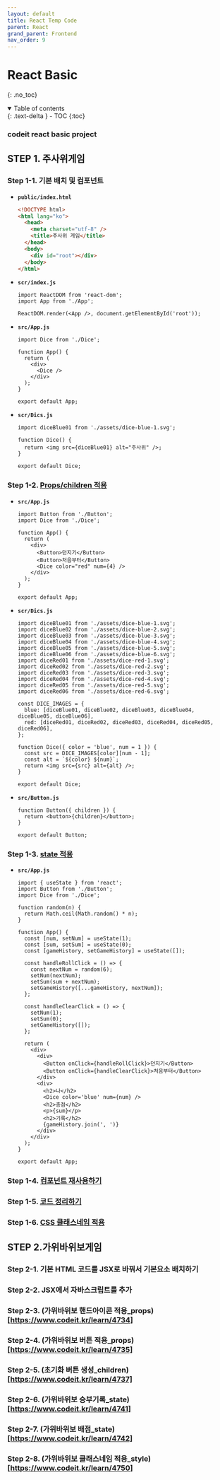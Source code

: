 ```yaml
---
layout: default
title: React Temp Code
parent: React
grand_parent: Frontend
nav_order: 9
---
```


# React Basic
{: .no_toc}

<details open markdown="block">
  <summary>
    Table of contents
  </summary>
  {: .text-delta }
- TOC
{:toc}
</details>
<!------------------------------------ STEP ------------------------------------>

### codeit react basic project

## STEP 1. 주사위게임

### Step 1-1. 기본 배치 및 컴포넌트

* **`public/index.html`**

  ```html
  <!DOCTYPE html>
  <html lang="ko">
    <head>
      <meta charset="utf-8" />
      <title>주사위 게임</title>
    </head>
    <body>
      <div id="root"></div>
    </body>
  </html>
  ```

* **`scr/index.js`**

  ```react
  import ReactDOM from 'react-dom';
  import App from './App';

  ReactDOM.render(<App />, document.getElementById('root'));
  ```

* **`src/App.js`**

  ```react
  import Dice from './Dice';

  function App() {
    return (
      <div>
        <Dice />
      </div>
    );
  }

  export default App;
  ```

* **`scr/Dics.js`**

  ```react
  import diceBlue01 from './assets/dice-blue-1.svg';

  function Dice() {
    return <img src={diceBlue01} alt="주사위" />;
  }

  export default Dice;
  ```

### Step 1-2. [Props/children 적용](https://www.codeit.kr/learn/4736)

* **`src/App.js`**

  ```react
  import Button from './Button';
  import Dice from './Dice';

  function App() {
    return (
      <div>
        <Button>던지기</Button>
        <Button>처음부터</Button>
        <Dice color="red" num={4} />
      </div>
    );
  }

  export default App;
  ```

* **`scr/Dics.js`**

  ```react
  import diceBlue01 from './assets/dice-blue-1.svg';
  import diceBlue02 from './assets/dice-blue-2.svg';
  import diceBlue03 from './assets/dice-blue-3.svg';
  import diceBlue04 from './assets/dice-blue-4.svg';
  import diceBlue05 from './assets/dice-blue-5.svg';
  import diceBlue06 from './assets/dice-blue-6.svg';
  import diceRed01 from './assets/dice-red-1.svg';
  import diceRed02 from './assets/dice-red-2.svg';
  import diceRed03 from './assets/dice-red-3.svg';
  import diceRed04 from './assets/dice-red-4.svg';
  import diceRed05 from './assets/dice-red-5.svg';
  import diceRed06 from './assets/dice-red-6.svg';

  const DICE_IMAGES = {
    blue: [diceBlue01, diceBlue02, diceBlue03, diceBlue04, diceBlue05, diceBlue06],
    red: [diceRed01, diceRed02, diceRed03, diceRed04, diceRed05, diceRed06],
  };

  function Dice({ color = 'blue', num = 1 }) {
    const src = DICE_IMAGES[color][num - 1];
    const alt = `${color} ${num}`;
    return <img src={src} alt={alt} />;
  }

  export default Dice;
  ```

* **`src/Button.js`**

  ```react
  function Button({ children }) {
    return <button>{children}</button>;
  }

  export default Button;
  ```

### Step 1-3. [state 적용](https://www.codeit.kr/learn/4740)

* **`src/App.js`**
  ```react
  import { useState } from 'react';
  import Button from './Button';
  import Dice from './Dice';

  function random(n) {
    return Math.ceil(Math.random() * n);
  }

  function App() {
    const [num, setNum] = useState(1);
    const [sum, setSum] = useState(0);
    const [gameHistory, setGameHistory] = useState([]);

    const handleRollClick = () => {
      const nextNum = random(6);
      setNum(nextNum);
      setSum(sum + nextNum);
      setGameHistory([...gameHistory, nextNum]);
    };

    const handleClearClick = () => {
      setNum(1);
      setSum(0);
      setGameHistory([]);
    };

    return (
      <div>
        <div>
          <Button onClick={handleRollClick}>던지기</Button>
          <Button onClick={handleClearClick}>처음부터</Button>
        </div>
        <div>
          <h2>나</h2>
          <Dice color='blue' num={num} />
          <h2>총점</h2>
          <p>{sum}</p>
          <h2>기록</h2>
          {gameHistory.join(', ')}
        </div>
      </div>
    );
  }

  export default App;
  ```


### Step 1-4. [컴포넌트 재사용하기](https://www.codeit.kr/learn/4744)

### Step 1-5. [코드 정리하기](https://www.codeit.kr/learn/4745)

### Step 1-6. [CSS 클래스네임 적용](https://www.codeit.kr/learn/4749)















<!------------------------------------ STEP ------------------------------------>

## STEP 2.가위바위보게임

### Step 2-1. 기본 HTML 코드를 JSX로 바꿔서 기본요소 배치하기

### Step 2-2. JSX에서 자바스크립트를 추가

### Step 2-3. (가위바위보 핸드아이콘 적용_props)[https://www.codeit.kr/learn/4734]

### Step 2-4. (가위바위보 버튼 적용_props)[https://www.codeit.kr/learn/4735]

### Step 2-5. (초기화 버튼 생성_children)[https://www.codeit.kr/learn/4737]

### Step 2-6. (가위바위보 승부기록_state)[https://www.codeit.kr/learn/4741]

### Step 2-7. (가위바위보 배점_state)[https://www.codeit.kr/learn/4742]

### Step 2-8. (가위바위보 클래스네임 적용_style)[https://www.codeit.kr/learn/4750]